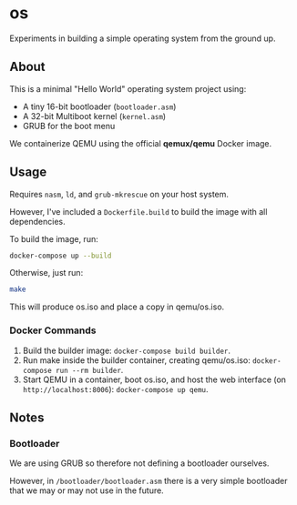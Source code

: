 # os

Experiments in building a simple operating system from the ground up.

## About

This is a minimal "Hello World" operating system project using:
- A tiny 16-bit bootloader (`bootloader.asm`)
- A 32-bit Multiboot kernel (`kernel.asm`)
- GRUB for the boot menu

We containerize QEMU using the official **qemux/qemu** Docker image.

## Usage

Requires `nasm`, `ld`, and `grub-mkrescue` on your host system.

However, I've included a `Dockerfile.build` to build the image with all dependencies.

To build the image, run:
```bash
docker-compose up --build
```

Otherwise, just run:

```bash
make
```

This will produce os.iso and place a copy in qemu/os.iso.

### Docker Commands

1. Build the builder image: `docker-compose build builder`.
2. Run make inside the builder container, creating qemu/os.iso: `docker-compose run --rm builder`.
3. Start QEMU in a container, boot os.iso, and host the web interface (on `http://localhost:8006`): `docker-compose up qemu`.

## Notes

### Bootloader

We are using GRUB so therefore not defining a bootloader ourselves.

However, in `/bootloader/bootloader.asm` there is a very simple bootloader that we may or may not use in the future.
